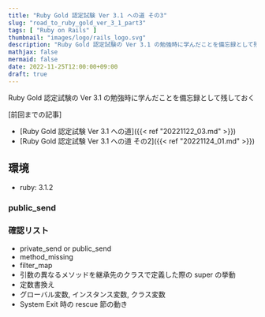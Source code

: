 ```yaml
---
title: "Ruby Gold 認定試験 Ver 3.1 への道 その3"
slug: "road_to_ruby_gold_ver_3_1_part3"
tags: [ "Ruby on Rails" ]
thumbnail: "images/logo/rails_logo.svg"
description: "Ruby Gold 認定試験の Ver 3.1 の勉強時に学んだことを備忘録として残しておく"
mathjax: false
mermaid: false
date: 2022-11-25T12:00:00+09:00
draft: true
---
```


Ruby Gold 認定試験の Ver 3.1 の勉強時に学んだことを備忘録として残しておく

[前回までの記事]

* [Ruby Gold 認定試験 Ver 3.1 への道]({{< ref "20221122_03.md" >}})
* [Ruby Gold 認定試験 Ver 3.1 への道 その2]({{< ref "20221124_01.md" >}})

## 環境

* ruby: 3.1.2

### public_send

### 確認リスト

* private_send or public_send
* method_missing
* filter_map
* 引数の異なるメソッドを継承先のクラスで定義した際の super の挙動
* 定数書換え
* グローバル変数, インスタンス変数, クラス変数
* System Exit 時の rescue 節の動き
